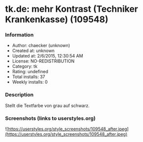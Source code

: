 # tk.de: mehr Kontrast (Techniker Krankenkasse) (109548)

### Information
- Author: chaecker (unknown)
- Created at: unknown
- Updated at: 2/6/2015, 12:30:54 AM
- License: NO-REDISTRIBUTION
- Category: tk
- Rating: undefined
- Total installs: 37
- Weekly installs: 0


### Description
Stellt die Textfarbe von grau auf schwarz.


### Screenshots (links to userstyles.org)
![https://userstyles.org/style_screenshots/109548_after.jpeg](https://userstyles.org/style_screenshots/109548_after.jpeg)


